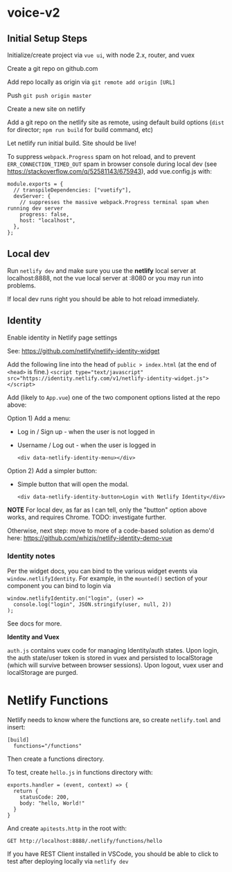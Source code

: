 # voice-v2

## Initial Setup Steps

Initialize/create project via `vue ui`, with node 2.x, router, and vuex

Create a git repo on github.com

Add repo locally as origin via `git remote add origin [URL]`

Push `git push origin master`

Create a new site on netlify

Add a git repo on the netlify site as remote, using default build options (`dist` for director; `npm run build` for build command, etc)

Let netlify run initial build. Site should be live!

To suppress `webpack.Progress` spam on hot reload, and to prevent `ERR_CONNECTION_TIMED_OUT` spam in browser console during local dev (see https://stackoverflow.com/q/52581143/675943), add vue.config.js with:

```
module.exports = {
  // transpileDependencies: ["vuetify"],
  devServer: {
    // suppresses the massive webpack.Progress terminal spam when running dev server
    progress: false,
    host: "localhost",
  },
};
```

## Local dev

Run `netlify dev` and make sure you use the **netlify** local server at localhost:8888, not the vue local server at :8080 or you may run into problems.

If local dev runs right you should be able to hot reload immediately.

## Identity

Enable identity in Netlify page settings

See: https://github.com/netlify/netlify-identity-widget

Add the following line into the head of `public > index.html` (at the end of `<head>` is fine.)
`<script type="text/javascript" src="https://identity.netlify.com/v1/netlify-identity-widget.js"></script>`

Add (likely to `App.vue`) one of the two component options listed at the repo above:

Option 1) Add a menu:
- Log in / Sign up - when the user is not logged in
- Username / Log out - when the user is logged in
  
  `<div data-netlify-identity-menu></div>`

Option 2) Add a simpler button:
- Simple button that will open the modal.

  `<div data-netlify-identity-button>Login with Netlify Identity</div>`

**NOTE** For local dev, as far as I can tell, only the "button" option above works, and requires Chrome. TODO: investigate further.

Otherwise, next step: move to more of a code-based solution as demo'd here: https://github.com/whizjs/netlify-identity-demo-vue

### Identity notes

Per the widget docs, you can bind to the various widget events via `window.netlifyIdentity`. For example, in the `mounted()` section of your component you can bind to login via

```
window.netlifyIdentity.on("login", (user) =>
  console.log("login", JSON.stringify(user, null, 2))
);
```

See docs for more.

**Identity and Vuex**

`auth.js` contains vuex code for managing Identity/auth states. Upon login, the auth state/user token is stored in vuex and persisted to localStorage (which will survive between browser sessions). Upon logout, vuex user and localStorage are purged.

# Netlify Functions

Netlify needs to know where the functions are, so create `netlify.toml` and insert:

```
[build]
  functions="/functions"
```

Then create a functions directory.

To test, create `hello.js` in functions directory with:

```
exports.handler = (event, context) => {
  return {
    statusCode: 200,
    body: "hello, World!"
  }
}
```

And create `apitests.http` in the root with:

`GET http://localhost:8888/.netlify/functions/hello`

If you have REST Client installed in VSCode, you should be able to click to test after deploying locally via `netlify dev`